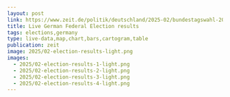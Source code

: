 ```yaml
---
layout: post
link: https://www.zeit.de/politik/deutschland/2025-02/bundestagswahl-2025-wahlergebnisse-wahlkreise-live
title: Live German Federal Election results
tags: elections,germany
type: live-data,map,chart,bars,cartogram,table
publication: zeit
image: 2025/02-election-results-light.png
images:
  - 2025/02-election-results-1-light.png
  - 2025/02-election-results-2-light.png
  - 2025/02-election-results-3-light.png
  - 2025/02-election-results-4-light.png
---
```

